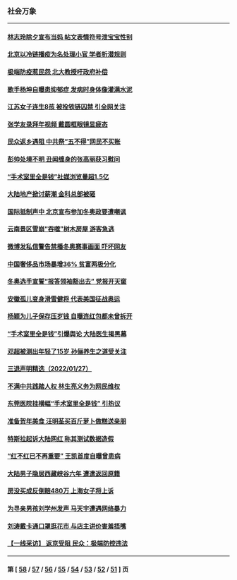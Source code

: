 ### 社会万象
---
#### [林志玲除夕宣布当妈 帖文表情符号泄宝宝性别](../../pages/ncid282/n13545279.md) 
#### [北京以冷链播疫为名处理小官 学者析潜规则](../../pages/ncid282/n13544717.md) 
#### [极端防疫惹民怨 北大教授吁政府补偿](../../pages/ncid282/n13543630.md) 
#### [歌手杨坤自曝患抑郁症 发病时身体像灌满水泥](../../pages/ncid282/n13543325.md) 
#### [江苏女子连生8孩 被拴铁链囚禁 引全网关注](../../pages/ncid282/n13543150.md) 
#### [张学友录拜年视频 戴圆框眼镜显疲态](../../pages/ncid282/n13543109.md) 
#### [民众返乡遇阻 中共祭“五不得”网民不买账](../../pages/ncid282/n13541063.md) 
#### [彭帅处境不明 丑闻缠身的张高丽获习慰问](../../pages/ncid282/n13540725.md) 
#### [“手术室里全是钱”社媒浏览量超1.5亿](../../pages/ncid282/n13540800.md) 
#### [大陆地产掀讨薪潮 金科总部被砸](../../pages/ncid282/n13540498.md) 
#### [国际抵制声中 北京宣布参加冬奥政要遭嘲讽](../../pages/ncid282/n13538771.md) 
#### [云南景区雪崩“吞噬”树木房屋 游客急逃](../../pages/ncid282/n13539074.md) 
#### [微博发私信警告禁播冬奥赛事画面 吓坏网友](../../pages/ncid282/n13538447.md) 
#### [中国奢侈品市场暴增36% 贫富两极分化](../../pages/ncid282/n13538567.md) 
#### [冬奥选手宣誓“报答领袖豁出去” 党报开天窗](../../pages/ncid282/n13535794.md) 
#### [安徽孤儿变身滑雪健将 代表美国征战奥运](../../pages/ncid282/n13535772.md) 
#### [杨颖为儿子保存压岁钱 自曝连红包都未曾拆开](../../pages/ncid282/n13534675.md) 
#### [“手术室里全是钱”引爆舆论 大陆医生揭黑幕](../../pages/ncid282/n13535005.md) 
#### [邓超被测出年轻了15岁 孙俪养生之道受关注](../../pages/ncid282/n13534359.md) 
#### [三退声明精选（2022/01/27）](../../pages/ncid282/n13534848.md) 
#### [不满中共践踏人权 林生亮义务为网民维权](../../pages/ncid282/n13532563.md) 
#### [东莞医院挂横幅“手术室里全是钱” 引热议](../../pages/ncid282/n13532360.md) 
#### [准备贺年美食 汪明荃买百斤萝卜做糕送亲朋](../../pages/ncid282/n13531991.md) 
#### [特斯拉起诉大陆网红 称其测试数据造假](../../pages/ncid282/n13531968.md) 
#### [“红不红已不再重要” 王凯首度自曝曾患病](../../pages/ncid282/n13531782.md) 
#### [大陆男子隐居西藏峡谷六年 遭遣返回原籍](../../pages/ncid282/n13530491.md) 
#### [房没买成反倒赔480万 上海女子将上诉](../../pages/ncid282/n13529889.md) 
#### [为寻亲男孩刘学州发声 马天宇遭遇网络暴力](../../pages/ncid282/n13529543.md) 
#### [刘涛戴卡通口罩逛花市 与店主讲价害羞捂嘴](../../pages/ncid282/n13529046.md) 
#### [【一线采访】 返京受阻 民众：极端防控违法](../../pages/ncid282/n13528034.md) 

---
#### 第 [ [58](./58.md) / [57](./57.md) / [56](./56.md) / [55](./55.md) / [54](./54.md) / [53](./53.md) / [52](./52.md) / [51](./51.md) ] 页
